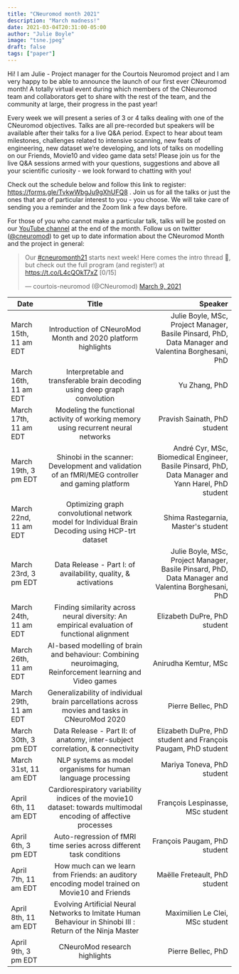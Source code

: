 ```yaml
---
title: "CNeuromod month 2021"
description: "March madness!"
date: 2021-03-04T20:31:00-05:00
author: "Julie Boyle"
image: "tsne.jpeg"
draft: false
tags: ["paper"]
---
```


Hi! I am Julie - Project manager for the Courtois Neuromod project and I am very happy to be able to announce the launch of our first ever CNeuromod  month! A totally virtual event during which members of the CNeuromod team and collaborators get to share with the rest of the team, and the community at large, their progress in the past year!


Every week we will present a series of 3 or 4 talks dealing with one of the CNeuromod objectives. Talks are all pre-recorded but  speakers will be available after their talks for a live Q&A period.  Expect to hear about team milestones, challenges related to intensive scanning,  new feats of engineering,  new dataset we’re developing, and lots of talks on  modelling on our Friends, Movie10 and video game data sets! Please join us for the live Q&A sessions armed with your questions, suggestions and  above all your scientific curiosity - we look forward to chatting with you!

Check out the schedule below and follow this link to register: https://forms.gle/TvkwWbgJu9gXhUFQ8 . Join us for all the talks or just the ones that are of particular interest to you - you choose. We will take care of sending you a reminder and the Zoom link a few days before.  

For those of you who cannot make a particular talk, talks will be posted on our [YouTube channel](https://www.youtube.com/channel/UCjeuWWEmZt5Zbx0LBiPbDJw) at the end of the month. Follow us on twitter  ([@cneuromod](https://twitter.com/cneuromod)) to get up to date information about the CNeuromod Month and the project in general:
<blockquote class="twitter-tweet" data-dnt="true" data-theme="dark"><p lang="en" dir="ltr">Our <a href="https://twitter.com/hashtag/cneuromonth21?src=hash&amp;ref_src=twsrc%5Etfw">#cneuromonth21</a> starts next week! Here comes the intro thread 🧵, but check out the full program (and register!) at <a href="https://t.co/L4cQOkT7xZ">https://t.co/L4cQOkT7xZ</a> [0/15]</p>&mdash; courtois-neuromod (@CNeuromod) <a href="https://twitter.com/CNeuromod/status/1369290640949936132?ref_src=twsrc%5Etfw">March 9, 2021</a></blockquote> <script async src="https://platform.twitter.com/widgets.js" charset="utf-8"></script>

| Date         | Title           | Speaker  |
| ------------- |:-------------:| -----:|
| March 15th, 11 am EDT      | Introduction of CNeuroMod Month and 2020 platform highlights | Julie Boyle, MSc, Project Manager, Basile Pinsard, PhD, Data Manager and Valentina Borghesani, PhD |
| March 16th, 11 am EDT      | Interpretable and transferable brain decoding using deep graph convolution | Yu Zhang, PhD |
| March 17th, 11 am EDT     | Modeling the functional activity of working memory using recurrent neural networks      |   Pravish Sainath, PhD student |
| March 19th, 3 pm EDT | Shinobi in the scanner: Development and validation of an fMRI/MEG controller and gaming platform      |    André Cyr, MSc, Biomedical Engineer, Basile Pinsard, PhD, Data Manager and Yann Harel, PhD student |
| March 22nd, 11 am EDT | Optimizing graph convolutional network model for Individual Brain Decoding using HCP-trt dataset      |    Shima Rastegarnia, Master's student |
| March 23rd, 3 pm EDT | Data Release - Part I: of availability, quality, & activations      |    Julie Boyle, MSc, Project Manager, Basile Pinsard, PhD, Data Manager and Valentina Borghesani, PhD |
| March 24th, 11 am EDT | Finding similarity across neural diversity: An empirical evaluation of functional alignment      |    Elizabeth DuPre, PhD student |
| March 26th, 11 am EDT | AI-based modelling of brain and behaviour: Combining neuroimaging, Reinforcement learning and Video games      |    Anirudha Kemtur, MSc |
| March 29th, 11 am EDT | Generalizability of individual brain parcellations across movies and tasks in CNeuroMod 2020      |    Pierre Bellec, PhD |
| March 30th, 3 pm EDT | Data Release - Part II: of anatomy, inter-subject correlation, & connectivity      |    Elizabeth DuPre, PhD student and François Paugam, PhD student |
| March 31st, 11 am EDT | NLP systems as model organisms for human language processing      |    Mariya Toneva, PhD student |
| April 6th, 11 am EDT | Cardiorespiratory variability indices of the movie10 dataset: towards multimodal encoding of affective processes     |    François Lespinasse, MSc student |
| April 6th, 3 pm EDT | Auto-regression of fMRI time series across different task conditions     |   François Paugam, PhD student |
| April 7th, 11 am EDT | How much can we learn from Friends: an auditory encoding model trained on Movie10 and Friends     |   Maëlle Freteault, PhD student |
| April 8th, 11 am EDT | Evolving Artificial Neural Networks to Imitate Human Behaviour in Shinobi III : Return of the Ninja Master     |   Maximilien Le Clei, MSc student |
| April 9th, 3 pm EDT | CNeuroMod research highlights     |   Pierre Bellec, PhD |
